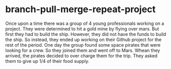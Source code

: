 # branch-pull-merge-repeat-project
Once upon a time there was a group of 4 young professionals working on a project. They were determined to hit a gold mine by flying over mars. But first they had to build the ship. However, they did not have the funds to build the ship.
So instead, they ended up working on their Github project for the rest of the period. One day the group found some space pirates that were looking for a crew. So they joined them and went off to Mars. Whean they arrived, the pirates decided to over charge them for the trip. They asked them to give up 1/4 of their food supply. 
